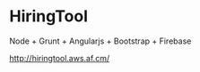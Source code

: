 HiringTool
==========

Node + Grunt + Angularjs + Bootstrap + Firebase

http://hiringtool.aws.af.cm/